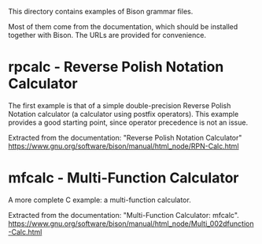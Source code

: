 This directory contains examples of Bison grammar files.

Most of them come from the documentation, which should be installed together
with Bison.  The URLs are provided for convenience.

# rpcalc - Reverse Polish Notation Calculator
The first example is that of a simple double-precision Reverse Polish
Notation calculator (a calculator using postfix operators). This example
provides a good starting point, since operator precedence is not an issue.

Extracted from the documentation: "Reverse Polish Notation Calculator"
https://www.gnu.org/software/bison/manual/html_node/RPN-Calc.html

# mfcalc - Multi-Function Calculator
A more complete C example: a multi-function calculator.

Extracted from the documentation: "Multi-Function Calculator: mfcalc".
https://www.gnu.org/software/bison/manual/html_node/Multi_002dfunction-Calc.html


<!---

Local Variables:
fill-column: 76
ispell-dictionary: "american"
End:

Copyright (C) 2018-2019 Free Software Foundation, Inc.

Permission is granted to copy, distribute and/or modify this document
under the terms of the GNU Free Documentation License, Version 1.3 or
any later version published by the Free Software Foundation; with no
Invariant Sections, with no Front-Cover Texts, and with no Back-Cover
Texts.  A copy of the license is included in the "GNU Free
Documentation License" file as part of this distribution.

# LocalWords:  mfcalc calc parsers yy
--->
